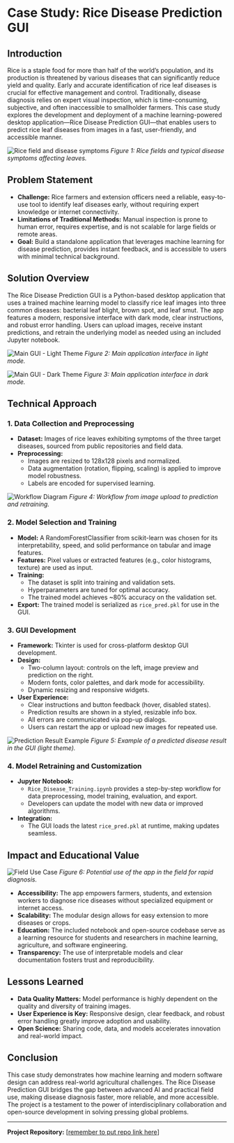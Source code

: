 # Case Study: Rice Disease Prediction GUI

## Introduction
Rice is a staple food for more than half of the world’s population, and its production is threatened by various diseases that can significantly reduce yield and quality. Early and accurate identification of rice leaf diseases is crucial for effective management and control. Traditionally, disease diagnosis relies on expert visual inspection, which is time-consuming, subjective, and often inaccessible to smallholder farmers. This case study explores the development and deployment of a machine learning-powered desktop application—Rice Disease Prediction GUI—that enables users to predict rice leaf diseases from images in a fast, user-friendly, and accessible manner.

![Rice field and disease symptoms](images/case_study_rice_field.jpg)
*Figure 1: Rice fields and typical disease symptoms affecting leaves.*

## Problem Statement
- **Challenge:** Rice farmers and extension officers need a reliable, easy-to-use tool to identify leaf diseases early, without requiring expert knowledge or internet connectivity.
- **Limitations of Traditional Methods:** Manual inspection is prone to human error, requires expertise, and is not scalable for large fields or remote areas.
- **Goal:** Build a standalone application that leverages machine learning for disease prediction, provides instant feedback, and is accessible to users with minimal technical background.

## Solution Overview
The Rice Disease Prediction GUI is a Python-based desktop application that uses a trained machine learning model to classify rice leaf images into three common diseases: bacterial leaf blight, brown spot, and leaf smut. The app features a modern, responsive interface with dark mode, clear instructions, and robust error handling. Users can upload images, receive instant predictions, and retrain the underlying model as needed using an included Jupyter notebook.

![Main GUI - Light Theme](images/screenshot_main_gui_light_theme.png)
*Figure 2: Main application interface in light mode.*

![Main GUI - Dark Theme](images/screenshot_main_gui_dark_theme.png)
*Figure 3: Main application interface in dark mode.*

## Technical Approach
### 1. Data Collection and Preprocessing
- **Dataset:** Images of rice leaves exhibiting symptoms of the three target diseases, sourced from public repositories and field data.
- **Preprocessing:**
  - Images are resized to 128x128 pixels and normalized.
  - Data augmentation (rotation, flipping, scaling) is applied to improve model robustness.
  - Labels are encoded for supervised learning.

![Workflow Diagram](images/case_study_workflow.png)
*Figure 4: Workflow from image upload to prediction and retraining.*

### 2. Model Selection and Training
- **Model:** A RandomForestClassifier from scikit-learn was chosen for its interpretability, speed, and solid performance on tabular and image features.
- **Features:** Pixel values or extracted features (e.g., color histograms, texture) are used as input.
- **Training:**
  - The dataset is split into training and validation sets.
  - Hyperparameters are tuned for optimal accuracy.
  - The trained model achieves ~80% accuracy on the validation set.
- **Export:** The trained model is serialized as `rice_pred.pkl` for use in the GUI.

### 3. GUI Development
- **Framework:** Tkinter is used for cross-platform desktop GUI development.
- **Design:**
  - Two-column layout: controls on the left, image preview and prediction on the right.
  - Modern fonts, color palettes, and dark mode for accessibility.
  - Dynamic resizing and responsive widgets.
- **User Experience:**
  - Clear instructions and button feedback (hover, disabled states).
  - Prediction results are shown in a styled, resizable info box.
  - All errors are communicated via pop-up dialogs.
  - Users can restart the app or upload new images for repeated use.

![Prediction Result Example](images/screenshot_pred_light_theme.png)
*Figure 5: Example of a predicted disease result in the GUI (light theme).* 

### 4. Model Retraining and Customization
- **Jupyter Notebook:**
  - `Rice_Disease_Training.ipynb` provides a step-by-step workflow for data preprocessing, model training, evaluation, and export.
  - Developers can update the model with new data or improved algorithms.
- **Integration:**
  - The GUI loads the latest `rice_pred.pkl` at runtime, making updates seamless.

## Impact and Educational Value

![Field Use Case](images/case_study_mobile_field.png)
*Figure 6: Potential use of the app in the field for rapid diagnosis.*

- **Accessibility:** The app empowers farmers, students, and extension workers to diagnose rice diseases without specialized equipment or internet access.
- **Scalability:** The modular design allows for easy extension to more diseases or crops.
- **Education:** The included notebook and open-source codebase serve as a learning resource for students and researchers in machine learning, agriculture, and software engineering.
- **Transparency:** The use of interpretable models and clear documentation fosters trust and reproducibility.

## Lessons Learned
- **Data Quality Matters:** Model performance is highly dependent on the quality and diversity of training images.
- **User Experience is Key:** Responsive design, clear feedback, and robust error handling greatly improve adoption and usability.
- **Open Science:** Sharing code, data, and models accelerates innovation and real-world impact.

## Conclusion
This case study demonstrates how machine learning and modern software design can address real-world agricultural challenges. The Rice Disease Prediction GUI bridges the gap between advanced AI and practical field use, making disease diagnosis faster, more reliable, and more accessible. The project is a testament to the power of interdisciplinary collaboration and open-source development in solving pressing global problems.

---

**Project Repository:** [[remember to put repo link here](https://github.com/ananingfosu/riceleaf-disease-pred)]
